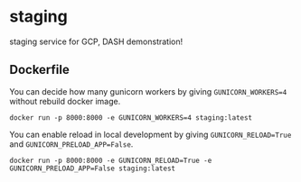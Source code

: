 # staging

staging service for GCP, DASH demonstration!

## Dockerfile

You can decide how many gunicorn workers by giving `GUNICORN_WORKERS=4` without rebuild docker image.

```
docker run -p 8000:8000 -e GUNICORN_WORKERS=4 staging:latest
```

You can enable reload in local development by giving `GUNICORN_RELOAD=True` and `GUNICORN_PRELOAD_APP=False`.

```
docker run -p 8000:8000 -e GUNICORN_RELOAD=True -e GUNICORN_PRELOAD_APP=False staging:latest
```
